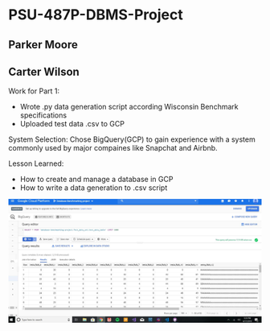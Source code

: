 # PSU-487P-DBMS-Project
## Parker Moore
## Carter Wilson

Work for Part 1:
- Wrote .py data generation script according Wisconsin Benchmark specifications
- Uploaded test data .csv to GCP

System Selection:
Chose BigQuery(GCP) to gain experience with a system commonly used by major compaines like Snapchat and Airbnb.

Lesson Learned:
- How to create and manage a database in GCP
- How to write a data generation to .csv script

![](demopic.JPG)
